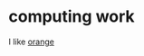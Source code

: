 # computing work
I like [orange](https://www.google.com/url?sa=i&url=https%3A%2F%2Fen.wikipedia.org%2Fwiki%2FOrange_(fruit)&psig=AOvVaw2w6fBg0PhS2jzsfnjxQfPV&ust=1597986651805000&source=images&cd=vfe&ved=0CA0QjhxqFwoTCLjD_qmCqesCFQAAAAAdAAAAABAO)
